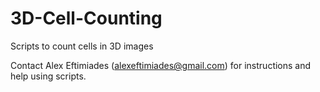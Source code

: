 # 3D-Cell-Counting
Scripts to count cells in 3D images

Contact Alex Eftimiades (alexeftimiades@gmail.com) for instructions and help using scripts.
